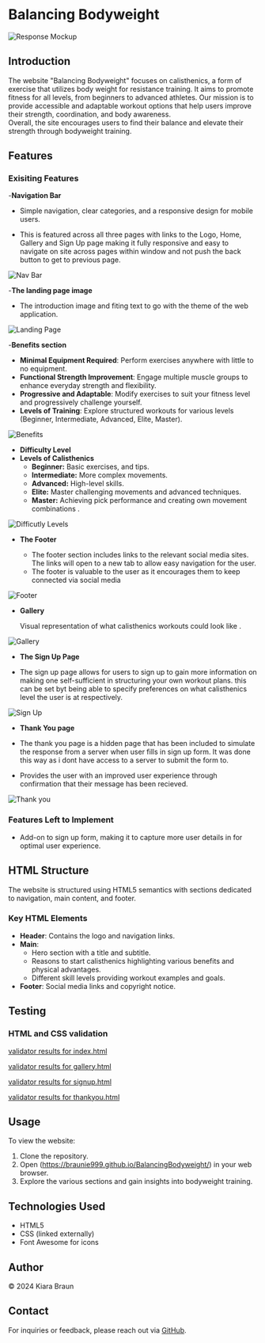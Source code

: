 # Balancing Bodyweight

![Response Mockup](./assets/docs/responsive.displays.png)

## Introduction

The website "Balancing Bodyweight" focuses on calisthenics, a form of exercise that utilizes body weight for resistance training. It aims to promote fitness for all levels, from beginners to advanced athletes. Our mission is to provide accessible and adaptable workout options that help users improve their strength, coordination, and body awareness.  
Overall, the site encourages users to find their balance and elevate their strength through bodyweight training.

## Features

### Exisiting Features

  -__Navigation Bar__

- Simple navigation, clear categories, and a responsive design for mobile users.  

- This is featured across all three pages with links to the Logo, Home, Gallery and Sign Up page making it fully responsive and easy to navigate on site across pages within window and not push the back button to get to previous page.

![Nav Bar](./assets/docs/header.nav-bar.png)

  -__The landing page image__

- The introduction image and fiting text to go with the theme of the web application.
  
![Landing Page](./assets/docs/landing.page.png)

-__Benefits section__

- __Minimal Equipment Required__: Perform exercises anywhere with little to no equipment.  
- __Functional Strength Improvement__: Engage multiple muscle groups to enhance everyday strength and flexibility.  
- __Progressive and Adaptable__: Modify exercises to suit your fitness level and progressively challenge yourself.  
- __Levels of Training__: Explore structured workouts for various levels (Beginner, Intermediate, Advanced, Elite, Master).  

![Benefits](./assets/docs/benefits.png)

- __Difficulty Level__
- __Levels of Calisthenics__
  - __Beginner:__ Basic exercises, and tips.
  - __Intermediate:__ More complex movements.
  - __Advanced:__ High-level skills.
  - __Elite:__ Master challenging movements and advanced techniques.
  - __Master:__ Achieving pick performance and creating own movement combinations .

![Difficutly Levels](./assets/docs/difficulty.png)

- __The Footer__

  - The footer section includes links to the relevant social media sites. The links will open to a new tab to allow easy navigation for the user.
  - The footer is valuable to the user as it encourages them to keep connected via social media

![Footer](./assets/docs/footer.png)

- __Gallery__

  Visual representation of what calisthenics workouts could look like .  

![Gallery](./assets/docs/gallery.page.png)

- __The Sign Up Page__

- The sign up page allows for users to sign up to gain more information on making one self-sufficient in structuring your own workout plans. this can be set byt being able to specify preferences on what calisthenics level the user is at respectively.  

![Sign Up](./assets/docs/sign-up.html.png)

- __Thank You page__

- The thank you page is a hidden page that has been included to simulate the response from a server when user fills in sign up form. It was done this way as i dont have access to a server to submit the form to.
- Provides the user with an improved user experience through confirmation that their message has been recieved.

![Thank you](./assets/docs/thank-you.html.png)

### Features Left to Implement

- Add-on to sign up form, making it to capture more user details in for optimal user experience.

## HTML Structure  

The website is structured using HTML5 semantics with sections dedicated to navigation, main content, and footer.  

### Key HTML Elements  

- __Header__: Contains the logo and navigation links.  
- __Main__:  
  - Hero section with a title and subtitle.  
  - Reasons to start calisthenics highlighting various benefits and physical advantages.  
  - Different skill levels providing workout examples and goals.  
- __Footer__: Social media links and copyright notice.  

## Testing

### HTML and CSS validation

[validator results for index.html](https://validator.w3.org/nu/?doc=https%3A%2F%2Fbraunie999.github.io%2FBalancingBodyweight%2F)

[validator results for gallery.html](https://validator.w3.org/nu/?doc=https%3A%2F%2Fbraunie999.github.io%2FBalancingBodyweight%2F)

[validator results for signup.html](https://validator.w3.org/nu/?doc=https%3A%2F%2Fbraunie999.github.io%2FBalancingBodyweight%2F)

[validator results for thankyou.html](https://validator.w3.org/nu/?doc=https%3A%2F%2Fbraunie999.github.io%2FBalancingBodyweight%2F)


## Usage  

To view the website:  

1. Clone the repository.  
2. Open (<https://braunie999.github.io/BalancingBodyweight/>) in your web browser.  
3. Explore the various sections and gain insights into bodyweight training.  

## Technologies Used  

- HTML5  
- CSS (linked externally)  
- Font Awesome for icons  

## Author  

© 2024 Kiara Braun  

## Contact  

For inquiries or feedback, please reach out via [GitHub](https://github.com/braunie999).  
